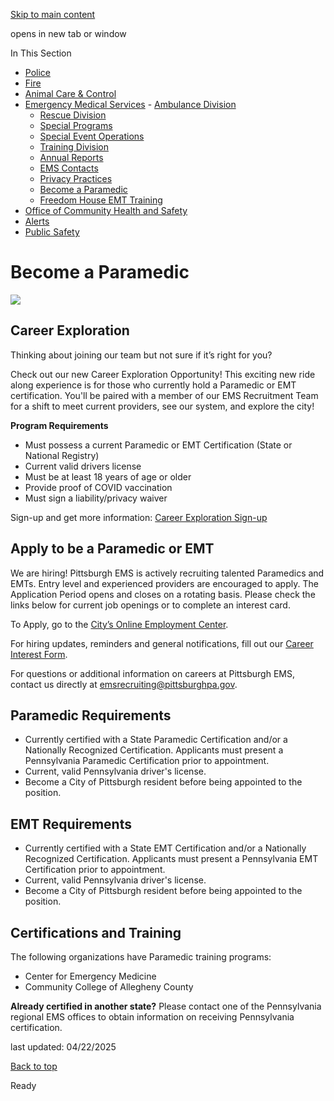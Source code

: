 [Skip to main content](https://www.pittsburghpa.gov/Safety/Emergency-Medical-Services/Become-a-Paramedic#main-content)

opens in new tab or window

In This Section

- [Police](https://www.pittsburghpa.gov/Safety/Police)
- [Fire](https://www.pittsburghpa.gov/Safety/Fire)
- [Animal Care & Control](https://www.pittsburghpa.gov/Safety/Animal-Care-Control)
- [Emergency Medical Services](https://www.pittsburghpa.gov/Safety/Emergency-Medical-Services)  - [Ambulance Division](https://www.pittsburghpa.gov/Safety/Emergency-Medical-Services/Ambulance-Division)
  - [Rescue Division](https://www.pittsburghpa.gov/Safety/Emergency-Medical-Services/Rescue-Division)
  - [Special Programs](https://www.pittsburghpa.gov/Safety/Emergency-Medical-Services/Special-Programs)
  - [Special Event Operations](https://www.pittsburghpa.gov/Safety/Emergency-Medical-Services/Special-Event-Operations)
  - [Training Division](https://www.pittsburghpa.gov/Safety/Emergency-Medical-Services/Training-Division)
  - [Annual Reports](https://www.pittsburghpa.gov/Safety/Emergency-Medical-Services/Annual-Reports)
  - [EMS Contacts](https://www.pittsburghpa.gov/Safety/Emergency-Medical-Services/EMS-Contacts)
  - [Privacy Practices](https://www.pittsburghpa.gov/Safety/Emergency-Medical-Services/Privacy-Practices)
  - [Become a Paramedic](https://www.pittsburghpa.gov/Safety/Emergency-Medical-Services/Become-a-Paramedic)
  - [Freedom House EMT Training](https://www.pittsburghpa.gov/Safety/Emergency-Medical-Services/Freedom-House-EMT-Training)
- [Office of Community Health and Safety](https://www.pittsburghpa.gov/Safety/Office-of-Community-Health-and-Safety)
- [Alerts](https://www.pittsburghpa.gov/Safety/Alerts)
- [Public Safety](https://www.pittsburghpa.gov/Safety/Public-Safety)

# Become a Paramedic

![](https://www.pittsburghpa.gov/files/assets/city/v/1/public-safety/images/25019_stock-medics-recruits-crop.jpg)

## Career Exploration

Thinking about joining our team but not sure if it’s right for you?

Check out our new Career Exploration Opportunity! This exciting new ride along experience is for those who currently hold a Paramedic or EMT certification. You'll be paired with a member of our EMS Recruitment Team for a shift to meet current providers, see our system, and explore the city!

**Program Requirements**

- Must possess a current Paramedic or EMT Certification (State or National Registry)
- Current valid drivers license
- Must be at least 18 years of age or older
- Provide proof of COVID vaccination
- Must sign a liability/privacy waiver

Sign-up and get more information: [Career Exploration Sign-up](https://forms.office.com/g/EVybXtnuEz)

## Apply to be a Paramedic or EMT

We are hiring! Pittsburgh EMS is actively recruiting talented Paramedics and EMTs. Entry level and experienced providers are encouraged to apply. The Application Period opens and closes on a rotating basis. Please check the links below for current job openings or to complete an interest card.

To Apply, go to the [City’s Online Employment Center](https://www.governmentjobs.com/careers/pittsburgh).

For hiring updates, reminders and general notifications, fill out our [Career Interest Form](https://forms.office.com/g/74NJGiMmwn).

For questions or additional information on careers at Pittsburgh EMS, contact us directly at [emsrecruiting@pittsburghpa.gov](mailto:emsrecruiting@pittsburghpa.gov).

## Paramedic Requirements

- Currently certified with a State Paramedic Certification and/or a Nationally Recognized Certification. Applicants must present a Pennsylvania Paramedic Certification prior to appointment.
- Current, valid Pennsylvania driver's license.
- Become a City of Pittsburgh resident before being appointed to the position.

## EMT Requirements

- Currently certified with a State EMT Certification and/or a Nationally Recognized Certification. Applicants must present a Pennsylvania EMT Certification prior to appointment.
- Current, valid Pennsylvania driver's license.
- Become a City of Pittsburgh resident before being appointed to the position.

## Certifications and Training

The following organizations have Paramedic training programs:

- Center for Emergency Medicine
- Community College of Allegheny County

**Already certified in another state?** Please contact one of the Pennsylvania regional EMS offices to obtain information on receiving Pennsylvania certification.

last updated: 04/22/2025

[Back to top](https://www.pittsburghpa.gov/Safety/Emergency-Medical-Services/Become-a-Paramedic#body-top)

Ready
